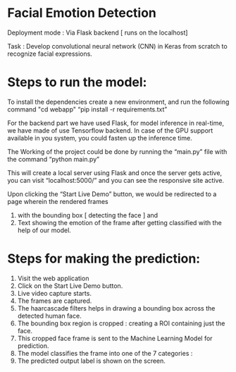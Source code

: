 # Facial Emotion Detection
Deployment mode : Via Flask backend [ runs on the localhost]

Task : Develop convolutional neural network (CNN) in Keras from scratch to recognize facial expressions.

# Steps to run the model:
To install the dependencies create a new environment, and  run the following command
"cd webapp"
“pip install -r requirements.txt”

For the backend part we have used Flask, for model inference in real-time, we have made of use Tensorflow backend. In case of the GPU support available in you system, you could fasten up the inference time.

The Working of the project could be done by running the “main.py” file with the command 
“python main.py” 

This will create a local server using Flask and once the server gets active, you can visit 
“localhost:5000/” and you can see the responsive site active. 


Upon clicking the “Start Live Demo” button, we would be redirected to a page wherein the rendered frames
1)	with the bounding box [ detecting the face ] and
2)	Text showing the emotion of the frame after getting classified with the help of our model.


# Steps for making the prediction:
1)	 Visit the web application
2)	Click on the Start Live Demo button.
3)	Live video capture starts.
4)	The frames are captured.
5)	The haarcascade filters helps in drawing a bounding box across the detected human face.
6)	The bounding box region is cropped : creating a ROI containing just the face.
7)	This cropped face frame is sent to the Machine Learning Model for prediction.
8)	The model classifies the frame into one of the 7 categories : 
9) The predicted output label is shown on the screen.
